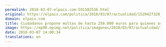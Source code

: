 ```yaml
---
permalink: 2018-03-07-elpais.com-591502536.html
original: https://elpais.com/politica/2018/03/07/actualidad/1520427328_530124.html#?ref=rss&format=simple&link=link
domain: elpais.com
title: Ciudadanos propone multas de hasta 250.000 euros para quienes organicen homenajes a etarras
image: https://ep00.epimg.net/politica/imagenes/2018/03/07/actualidad/1520427328_530124_1520427507_rrss_normal.jpg
date: 2018-03-07 14:00:34
translations: en
---
```


